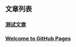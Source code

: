 ## 文章列表

### [测试文章](https://chenbooo.github.io/test)

### [Welcome to GitHub Pages](https://chenbooo.github.io/welcome)

